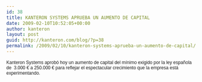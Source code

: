 ```yaml
---
id: 38
title: KANTERON SYSTEMS APRUEBA UN AUMENTO DE CAPITAL
date: 2009-02-10T10:52:05+00:00
author: kanteron
layout: post
guid: http://kanteron.com/blog/?p=38
permalink: /2009/02/10/kanteron-systems-aprueba-un-aumento-de-capital/
---
```

<p style="font: normal normal normal 12px/normal Helvetica;margin: 0px">
  Kanteron Systems aprobó hoy un aumento de capital del mínimo exigido por la ley española de  3.000 € a 250.000 € para reflejar el espectacular crecimiento que la empresa está experimentando.
</p>

<p style="font: normal normal normal 12px/normal Helvetica;margin: 0px">
  &nbsp;
</p>